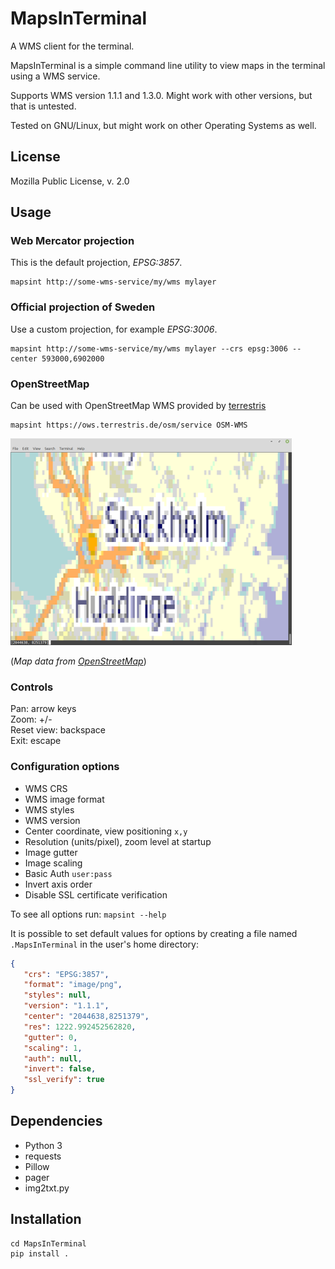 # MapsInTerminal
A WMS client for the terminal.

MapsInTerminal is a simple command line utility to view maps in the terminal using a WMS service.

Supports WMS version 1.1.1 and 1.3.0. Might work with other versions, but that is untested.

Tested on GNU/Linux, but might work on other Operating Systems as well.

## License
Mozilla Public License, v. 2.0

## Usage

### Web Mercator projection

This is the default projection, _EPSG:3857_.

```
mapsint http://some-wms-service/my/wms mylayer
```

### Official projection of Sweden

Use a custom projection, for example _EPSG:3006_.

```
mapsint http://some-wms-service/my/wms mylayer --crs epsg:3006 --center 593000,6902000
```

### OpenStreetMap

Can be used with OpenStreetMap WMS provided by [terrestris](https://www.terrestris.de/en/openstreetmap-wms/)

```
mapsint https://ows.terrestris.de/osm/service OSM-WMS
```

[![wms_osm](wms_osm_mini.png?raw=true)](wms_osm.png?raw=true)

(_Map data from [OpenStreetMap](https://www.openstreetmap.org/copyright)_)


### Controls
Pan: arrow keys<br/>
Zoom: +/-<br/>
Reset view: backspace<br/>
Exit: escape<br/>

### Configuration options
* WMS CRS
* WMS image format
* WMS styles
* WMS version
* Center coordinate, view positioning `x,y`
* Resolution (units/pixel), zoom level at startup
* Image gutter
* Image scaling
* Basic Auth `user:pass`
* Invert axis order
* Disable SSL certificate verification

To see all options run: ``` mapsint --help ```

It is possible to set default values for options by creating a file named ``` .MapsInTerminal ``` in the user's home directory:
```json
{
   "crs": "EPSG:3857",
   "format": "image/png",
   "styles": null,
   "version": "1.1.1",
   "center": "2044638,8251379",
   "res": 1222.992452562820,
   "gutter": 0,
   "scaling": 1,
   "auth": null,
   "invert": false,
   "ssl_verify": true
}
```

## Dependencies

* Python 3
* requests
* Pillow
* pager
* img2txt.py

## Installation
```
cd MapsInTerminal
pip install .
```
